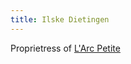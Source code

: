 ```yaml
---
title: Ilske Dietingen
---
```


Proprietress of [L'Arc Petite](../../../../../place/state/wounded-coast/arsleaf/ybbrinth/larc-petite.md)
